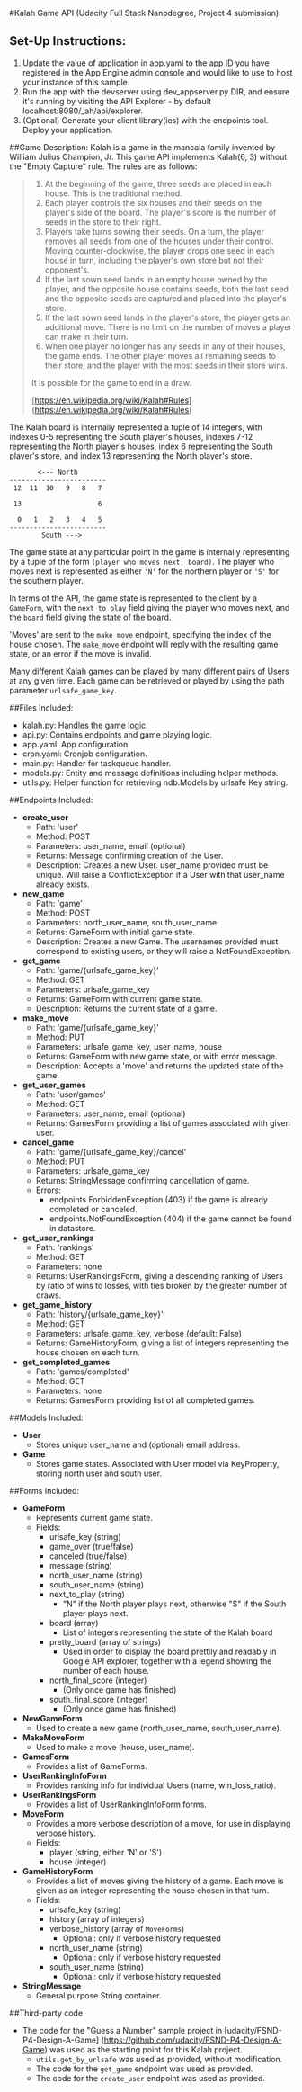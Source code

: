 #Kalah Game API (Udacity Full Stack Nanodegree, Project 4 submission)

## Set-Up Instructions:
1.  Update the value of application in app.yaml to the app ID you have registered
 in the App Engine admin console and would like to use to host your instance of this sample.
1.  Run the app with the devserver using dev_appserver.py DIR, and ensure it's
 running by visiting the API Explorer - by default localhost:8080/_ah/api/explorer.
1.  (Optional) Generate your client library(ies) with the endpoints tool.
 Deploy your application.
 
 
 
##Game Description:
Kalah is a game in the mancala family invented by William Julius Champion, Jr.
This game API implements Kalah(6, 3) without the "Empty Capture" rule.
The rules are as follows:


> 1. At the beginning of the game, three seeds are placed in each house. This is
> the traditional method.
> 2. Each player controls the six houses and their seeds on the player's side of
> the board. The player's score is the number of seeds in the store to their
> right.
> 3. Players take turns sowing their seeds. On a turn, the player removes all
> seeds from one of the houses under their control. Moving counter-clockwise,
> the player drops one seed in each house in turn, including the player's own 
> store but not their opponent's.
> 4. If the last sown seed lands in an empty house owned by the player, and the
> opposite house contains seeds, both the last seed and the opposite seeds are 
> captured and placed into the player's store.
> 5. If the last sown seed lands in the player's store, the player gets an 
> additional move. There is no limit on the number of moves a player can make in
> their turn.
> 6. When one player no longer has any seeds in any of their houses, the game 
> ends. The other player moves all remaining seeds to their store, and the
> player with the most seeds in their store wins.
>
> It is possible for the game to end in a draw.
>
> [https://en.wikipedia.org/wiki/Kalah#Rules]
> (https://en.wikipedia.org/wiki/Kalah#Rules)

The Kalah board is internally represented a tuple of 14 integers, with indexes 0-5
representing the South player's houses, indexes 7-12 representing the North
player's houses, index 6 representing the South player's store, and index 13
representing the North player's store.

```
       <--- North
------------------------    
 12  11  10   9   8   7     
                         
 13                   6    
                        
  0   1   2   3   4   5      
------------------------     
        South --->
``` 

The game state at any particular point in the game is internally representing by a tuple
of the form `(player who moves next, board)`. The player who moves next is
represented as either `'N'` for the northern player or `'S'` for the southern
player.

In terms of the API, the game state is represented to the client by a `GameForm`,
with the `next_to_play` field giving the player who moves next, and the `board` 
field giving the state of the board.

'Moves' are sent to the `make_move` endpoint, specifying the index of the house
chosen. The `make_move` endpoint will reply with the resulting
game state, or an error if the move is invalid.

Many different Kalah games can be played by many different pairs of Users at any
given time. Each game can be retrieved or played by using the path parameter
`urlsafe_game_key`.

##Files Included:
 - kalah.py: Handles the game logic.
 - api.py: Contains endpoints and game playing logic.
 - app.yaml: App configuration.
 - cron.yaml: Cronjob configuration.
 - main.py: Handler for taskqueue handler.
 - models.py: Entity and message definitions including helper methods.
 - utils.py: Helper function for retrieving ndb.Models by urlsafe Key string.

##Endpoints Included:
 - **create_user**
    - Path: 'user'
    - Method: POST
    - Parameters: user_name, email (optional)
    - Returns: Message confirming creation of the User.
    - Description: Creates a new User. user_name provided must be unique. Will 
    raise a ConflictException if a User with that user_name already exists.
 - **new_game**
    - Path: 'game'
    - Method: POST
    - Parameters: north_user_name, south_user_name
    - Returns: GameForm with initial game state.
    - Description: Creates a new Game. The usernames provided must correspond to
    existing users, or they will raise a NotFoundException.
 - **get_game**
    - Path: 'game/{urlsafe_game_key}'
    - Method: GET
    - Parameters: urlsafe_game_key
    - Returns: GameForm with current game state.
    - Description: Returns the current state of a game.
 - **make_move**
    - Path: 'game/{urlsafe_game_key}'
    - Method: PUT
    - Parameters: urlsafe_game_key, user_name, house
    - Returns: GameForm with new game state, or with error message.
    - Description: Accepts a 'move' and returns the updated state of the game.
 - **get_user_games**
    - Path: 'user/games'
    - Method: GET
    - Parameters: user_name, email (optional)
    - Returns: GamesForm providing a list of games associated with given user.
 - **cancel_game**
    - Path: 'game/{urlsafe_game_key}/cancel'
    - Method: PUT
    - Parameters: urlsafe_game_key
    - Returns: StringMessage confirming cancellation of game.
    - Errors:
        - endpoints.ForbiddenException (403) if the game is already
          completed or canceled.
        - endpoints.NotFoundException (404) if the game cannot be found in 
          datastore.
 - **get_user_rankings**
     - Path: 'rankings'
     - Method: GET
     - Parameters: none
     - Returns: UserRankingsForm, giving a descending ranking of Users by
       ratio of wins to losses, with ties broken by the greater number of
       draws.
 - **get_game_history**
     - Path: 'history/{urlsafe_game_key}'
     - Method: GET
     - Parameters: urlsafe_game_key, verbose (default: False)
     - Returns: GameHistoryForm, giving a list of integers representing
       the house chosen on each turn.
 - **get_completed_games**
     - Path: 'games/completed'
     - Method: GET
     - Parameters: none
     - Returns: GamesForm providing list of all completed games.

##Models Included:
 - **User**
    - Stores unique user_name and (optional) email address.
 - **Game**
    - Stores game states. Associated with User model via KeyProperty, storing
      north user and south user.
    
##Forms Included:
 - **GameForm**
    - Represents current game state.
    - Fields:
        - urlsafe_key (string)
        - game_over (true/false)
        - canceled (true/false)
        - message (string)
        - north_user_name (string)
        - south_user_name (string)
        - next_to_play (string)
            + "N" if the North player plays next, otherwise "S" if the
              South player plays next.
        - board (array)
            + List of integers representing the state of the Kalah board
        - pretty_board (array of strings)
            + Used in order to display the board prettily and readably in Google API explorer, together with a legend showing the number of each house.
        - north_final_score (integer)
            + (Only once game has finished)
        - south_final_score (integer)
            + (Only once game has finished)
 - **NewGameForm**
    - Used to create a new game (north_user_name, south_user_name).
 - **MakeMoveForm**
    - Used to make a move (house, user_name).
 - **GamesForm**
    - Provides a list of GameForms.
 - **UserRankingInfoForm**
     - Provides ranking info for individual Users (name, win_loss_ratio).
 - **UserRankingsForm**
     - Provides a list of UserRankingInfoForm forms.
 - **MoveForm**
     - Provides a more verbose description of a move, for use in displaying verbose history.
     - Fields:
       + player (string, either 'N' or 'S')
       + house (integer)
 - **GameHistoryForm**
     - Provides a list of moves giving the history of a game. Each move
       is given as an integer representing the house chosen in that turn.
     - Fields:
       + urlsafe_key (string)
       + history (array of integers)
       + verbose_history (array of `MoveForms`)
         * Optional: only if verbose history requested
       + north_user_name (string)
         * Optional: only if verbose history requested
       + south_user_name (string)
         * Optional: only if verbose history requested
 - **StringMessage**
    - General purpose String container.

##Third-party code
 - The code for the "Guess a Number" sample project in
 [udacity/FSND-P4-Design-A-Game]
 (https://github.com/udacity/FSND-P4-Design-A-Game) was used as the starting
 point for this Kalah project.
    - `utils.get_by_urlsafe` was used as provided, without modification.
    - The code for the `get_game` endpoint was used as provided.
    - The code for the `create_user` endpoint was used as provided.